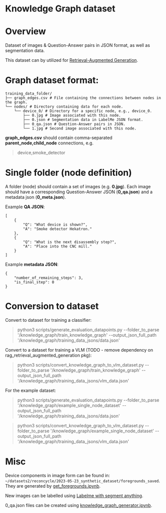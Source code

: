 # Knowledge Graph dataset


# Overview
Dataset of images & Question-Answer pairs in JSON format, as well as segmentation data.


This dataset can by utilized for [Retrieval-Augmented Generation](https://repo.ijs.si/bkuster/rag_retrieval_augmented_generation).

# Graph dataset format:

    training_data_folder/ 
    ├── graph_edges.csv # File containing the connections between nodes in the graph. 
    └── nodes/ # Directory containing data for each node. 
        └── device_0/ # Directory for a specific node, e.g., device_0. 
            ├── 0.jpg # Image associated with this node. 
            ├── 0.json # Segmentation data in LabelMe JSON format. 
            ├── 0_qa.json # Question-Answer pairs in JSON.
            └── 1.jpg # Second image associated with this node.

**graph\_edges.csv** should contain comma-separated **parent\_node,child\_node** connections, e.g.
> device,smoke\_detector

# Single folder (node definition)

A folder (node) should contain a set of images (e.g. **0.jpg**). Each image should have a corresponding Question-Answer JSON (**0_qa.json**) and a metadata json (**0_meta.json**).


Example **QA JSON**:


    [
        {
            "Q": "What device is shown?",
            "A": "Smoke detector Hekatron."
        },
        {
            "Q": "What is the next disassembly step?",
            "A": "Place into the CNC mill."
        }
    ]


Example **metadata JSON**:

    {
        "number_of_remaining_steps": 3,
        "is_final_step": 0
    }



# Conversion to dataset

Convert to dataset for training a classifier:

> python3 scripts/generate_evaluation_datapoints.py --folder_to_parse '/knowledge_graph/train_knowledge_graph' --output_json_full_path '/knowledge_graph/training_data_jsons/data.json'

Convert to a dataset for training a VLM (TODO - remove dependency on rag_retrieval_augmented_generation pkg):

> python3 scripts/convert_knowledge_graph_to_vlm_dataset.py --folder_to_parse '/knowledge_graph/train_knowledge_graph' --output_json_full_path '/knowledge_graph/training_data_jsons/vlm_data.json'

For the example dataset:

> python3 scripts/generate_evaluation_datapoints.py --folder_to_parse '/knowledge_graph/example_single_node_dataset' --output_json_full_path '/knowledge_graph/training_data_jsons/data.json'

> python3 scripts/convert_knowledge_graph_to_vlm_dataset.py --folder_to_parse '/knowledge_graph/example_single_node_dataset' --output_json_full_path '/knowledge_graph/training_data_jsons/vlm_data.json'



# Misc

Device components in image form can be found in: `~/datasets2/reconcycle/2023-05-23_synthetic_dataset/foregrounds_saved`. They are generated by [get_foregrounds.ipynb](https://gitlab.gwdg.de/sebastian.ruiz/synthetic-dataset-creator/-/blob/master/get_foregrounds.ipynb).

New images can be labelled using [Labelme with segment anything](https://github.com/originlake/labelme-with-segment-anything).

0\_qa.json files can be created using [knowledge_graph_generator.ipynb](https://github.com/ReconCycle/vision_pipeline/blob/dev/notebooks/knowledge_graph_generator.ipynb).
